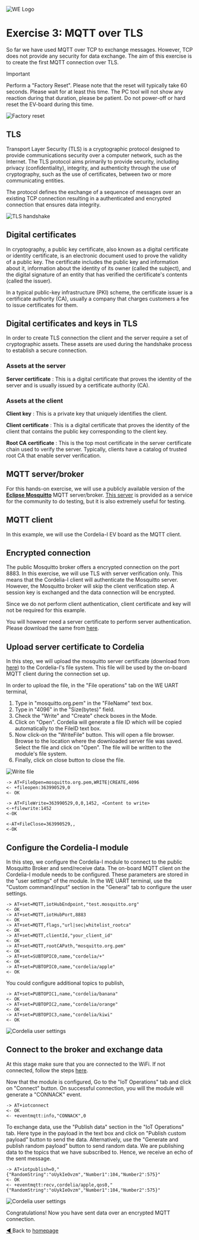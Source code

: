 ![WE Logo](resources/WE_Logo_small_t.png)

# **Exercise 3**: MQTT over TLS

So far we have used MQTT over TCP to exchange messages. However, TCP does not provide any security for data exchange. The aim of this exercise is to create the first MQTT connection over TLS.



> [!IMPORTANT]  
> Perform a "Factory Reset". Please note that the reset will typically take 60 seconds. Please wait for at least this time. The PC tool will not show any reaction during that duration, please be patient. Do not power-off or hard reset the EV-board during this time.
>
> ![Factory reset](resources/factory_reset.png)





## TLS
Transport Layer Security (TLS) is a cryptographic protocol designed to provide communications security over a computer network, such as the Internet. The TLS protocol aims primarily to provide security, including privacy (confidentiality), integrity, and authenticity through the use of cryptography, such as the use of certificates, between two or more communicating entities.

The protocol defines the exchange of a sequence of messages over an existing TCP connection resulting in a authenticated and encrypted connection that ensures data integrity.

![TLS handshake](resources/tlshandshake.png)

## Digital certificates

In cryptography, a public key certificate, also known as a digital certificate or identity certificate, is an electronic document used to prove the validity of a public key. The certificate includes the public key and information about it, information about the identity of its owner (called the subject), and the digital signature of an entity that has verified the certificate's contents (called the issuer).

In a typical public-key infrastructure (PKI) scheme, the certificate issuer is a certificate authority (CA), usually a company that charges customers a fee to issue certificates for them.


## Digital certificates and keys in TLS

In order to create TLS connection the client and the server require a set of cryptographic assets. These assets are used during the handshake process to establish a secure connection.

### **Assets at the server**

**Server certificate** : This is a digital certificate that proves the identity of the server and is usually issued by a certificate authority (CA).

### **Assets at the client**

**Client key** : This is a private key that uniquely identifies the client.

**Client certificate** :  This is a digital certificate that proves the identity of the client that contains the public key corresponding to the client key.

**Root CA certificate** : This is the top most certificate  in the server certificate chain used to verify the server. Typically, clients have a catalog of trusted root CA that enable server verification.



## MQTT server/broker

For this hands-on exercise, we will use a publicly available version of the [**Eclipse Mosquitto**](https://mosquitto.org/) MQTT server/broker. [This server](https://test.mosquitto.org/) is provided as a service for the community to do testing, but it is also extremely useful for testing.


## MQTT client

In this example, we will use the Cordelia-I EV board as the MQTT client.

## Encrypted connection

The public Mosquitto broker offers a encrypted connection on the port 8883. In this exercise, we will use TLS with server verification only. This means that the Cordelia-I client will authenticate the Mosquitto server. However, the Mosquitto broker will skip the client verification step. A session key is exchanged and the data connection will be encrypted.

Since we do not perform client authentication, client certificate and key will not be required for this example.

You will however need a server certificate to perform server authentication. Please download the same from [here](https://test.mosquitto.org/ssl/mosquitto.org.crt).



## Upload server certificate to Cordelia

In this step, we will upload the mosquitto server certificate (download from [here](https://test.mosquitto.org/ssl/mosquitto.org.crt)) to the Cordelia-I's file system. This file will be used by the on-board MQTT client during the connection set up.

In order to upload the file, in the "File operations" tab on the WE UART terminal, 
1. Type in "mosquitto.org.pem" in the "FileName" text box.
2. Type in "4096" in the "Size(bytes)" field.
3. Check the "Write" and "Create" check boxes in the Mode.
4. Click on "Open". Cordelia will generate a file ID which will be copied automatically to the FileID text box.
5. Now click-on the "WriteFile" button. This will open a file browser. Browse to the location where the downloaded server file was saved. Select the file and click on "Open". The file will be written to the module's file system.
6. Finally, click on close button to close the file.
 
![Write file](resources/writeFile.png)


```
-> AT+FileOpen=mosquitto.org.pem,WRITE|CREATE,4096
<- +fileopen:363990529,0
<- OK

-> AT+FileWrite=363990529,0,0,1452, <Content to write>
<-+filewrite:1452
<-OK

<-AT+FileClose=363990529,,
<-OK

```


## Configure the Cordelia-I module

In this step, we configure the Cordelia-I module to connect to the public Mosquitto Broker and send/receive data.
The on-board MQTT client on the Cordelia-I module needs to be configured. These parameters are stored in the "user settings" of the module. In the WE UART terminal, use the "Custom command/input" section in the "General" tab to configure the user settings.

```
-> AT+set=MQTT,iotHubEndpoint,"test.mosquitto.org"
<- OK
-> AT+set=MQTT,iotHubPort,8883
<- OK
-> AT+set=MQTT,flags,"url|sec|whitelist_rootca"
<- OK
-> AT+set=MQTT,clientId,"your_client_id"
<- OK
-> AT+set=MQTT,rootCAPath,"mosquitto.org.pem"
<- OK
-> AT+set=SUBTOPIC0,name,"cordelia/+"
<- OK
-> AT+set=PUBTOPIC0,name,"cordelia/apple"
<- OK
```

You could configure additional topics to publish,
```
-> AT+set=PUBTOPIC1,name,"cordelia/banana"
<- OK
-> AT+set=PUBTOPIC2,name,"cordelia/orange"
<- OK
-> AT+set=PUBTOPIC3,name,"cordelia/kiwi"
<- OK
```
![Cordelia user settings](resources/cordelia_usersetting.png)


## Connect to the broker and exchange data

At this stage make sure that you are connected to the WiFi. If not connected, follow the steps [here](exercise1.md\#connect-cordelia-i-module-to-your-wifi-network).

Now that the module is configured, Go to the "IoT Operations" tab and click on "Connect" button. On successful connection, you will the module will generate a "CONNACK" event.


```
-> AT+iotconnect
<- OK
<- +eventmqtt:info,"CONNACK",0

```

To exchange data, use the "Publish data" section in the "IoT Operations" tab. Here type in the payload in the text box and click on "Publish custom payload" button to send the data.
Alternatively, use the "Generate and publish random payload" button to send random data.
We are publishing data to the topics that we have subscribed to. Hence, we receive an echo of the sent message.

```
-> AT+iotpublish=0,"{"RandomString":"oUykIeOvzm","Number1":104,"Number2":575}"
<- OK
<- +eventmqtt:recv,cordelia/apple,qos0,"{"RandomString":"oUykIeOvzm","Number1":104,"Number2":575}"

```

![Cordelia user settings](resources/cordelia_conn_send.png)


Congratulations! Now you have sent data over an encrypted MQTT connection.

[ :arrow_backward: ](README.md) Back to [homepage](README.md)
